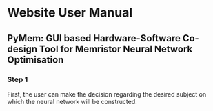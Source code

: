 # Website User Manual
## PyMem: GUI based Hardware-Software Co-design Tool for Memristor Neural Network Optimisation


### Step 1

First, the user can make the decision regarding the desired subject on 
which the neural network will be constructed.





